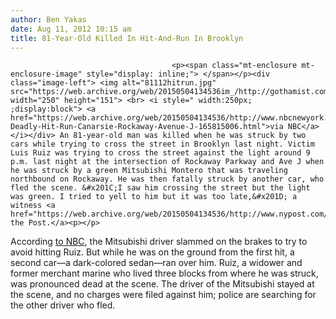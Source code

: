 ```yaml
---
author: Ben Yakas
date: Aug 11, 2012 10:15 am
title: 81-Year-Old Killed In Hit-And-Run In Brooklyn
---
```


	
										<p><span class="mt-enclosure mt-enclosure-image" style="display: inline;"> </span></p><div class="image-left"> <img alt="81112hitrun.jpg" src="https://web.archive.org/web/20150504134536im_/http://gothamist.com/attachments/byakas/81112hitrun.jpg" width="250" height="151"> <br> <i style=" width:250px; ;display:block"> <a href="https://web.archive.org/web/20150504134536/http://www.nbcnewyork.com/news/local/Brooklyn-Deadly-Hit-Run-Canarsie-Rockaway-Avenue-J-165815006.html">via NBC</a></i></div> An 81-year-old man was killed when he was struck by two cars while trying to cross the street in Brooklyn last night. Victim Luis Ruiz was trying to cross the street against the light around 9 p.m. last night at the intersection of Rockaway Parkway and Ave J when he was struck by a green Mitsubishi Montero that was traveling northbound on Rockaway. He was then fatally struck by another car, who fled the scene. &#x201C;I saw him crossing the street but the light was green. I tried to yell to him but it was too late,&#x201D; a witness <a href="https://web.archive.org/web/20150504134536/http://www.nypost.com/p/news/local/brooklyn/klyn_man_killed_in_hit_and_run_accident_lZu3FK03Lpg1P8aCFh68KK">told the Post.</a><p></p>

<p>According <a href="https://web.archive.org/web/20150504134536/http://www.nbcnewyork.com/news/local/Brooklyn-Deadly-Hit-Run-Canarsie-Rockaway-Avenue-J-165815006.html">to NBC</a>, the Mitsubishi driver slammed on the brakes to try to avoid hitting Ruiz. But while he was on the ground from the first hit, a second car&#x2014;a dark-colored sedan&#x2014;ran over him. Ruiz, a widower and former merchant marine who lived three blocks from where he was struck, was pronounced dead at the scene. The driver of the Mitsubishi stayed at the scene, and no charges were filed against him; police are searching for the other driver who fled.</p>					
										
									
				